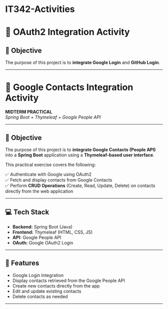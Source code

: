 # IT342-Activities

# 📇 OAuth2 Integration Activity

## 🌟 Objective

The purpose of this project is to **integrate Google Login** and **GitHub Login**.

---

# 📇 Google Contacts Integration Activity

**MIDTERM PRACTICAL**  
*Spring Boot + Thymeleaf + Google People API*

---

## 🌟 Objective

The purpose of this project is to **integrate Google Contacts (People API)** into a **Spring Boot** application using a **Thymeleaf-based user interface**.

This practical exercise covers the following:

✅ Authenticate with Google using OAuth2  
✅ Fetch and display contacts from Google Contacts  
✅ Perform **CRUD Operations** (Create, Read, Update, Delete) on contacts directly from the web application  

---

## 💻 Tech Stack

- **Backend:** Spring Boot (Java)
- **Frontend:** Thymeleaf (HTML, CSS, JS)
- **API:** Google People API
- **OAuth:** Google OAuth2 Login

---

## 🚀 Features

- Google Login Integration
- Display contacts retrieved from the Google People API
- Create new contacts directly from the app
- Edit and update existing contacts
- Delete contacts as needed

---
